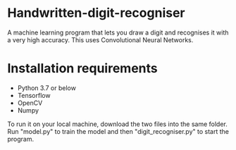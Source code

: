 # Handwritten-digit-recogniser
A machine learning program that lets you draw a digit and recognises it with a very high accuracy. This uses Convolutional Neural Networks.

# Installation requirements
- Python 3.7 or below
- Tensorflow
- OpenCV
- Numpy

To run it on your local machine, download the two files into the same folder. Run "model.py" to train the model and then "digit_recogniser.py" to start the program.
